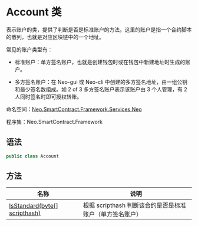 # Account 类

表示账户的类，提供了判断是否是标准账户的方法。这里的账户是指一个合约脚本的散列，也就是对应区块链中的一个地址。

常见的账户类型有：

- 标准账户：单方签名账户，也就是创建钱包时或在钱包中新建地址时生成的账户。

- 多方签名账户：在 Neo-gui 或 Neo-cli 中创建的多方签名地址，由一组公钥和最少签名数组成。如 2 of 3 多方签名账户表示该账户由 3 个人管理，有 2 人同时签名时即可授权转账。


命名空间：[Neo.SmartContract.Framework.Services.Neo](../neo.md)

程序集：Neo.SmartContract.Framework

## 语法

```c#
public class Account
```

## 方法

| 名称                                       | 说明                  |
| ---------------------------------------- | ------------------- |
| [IsStandard(byte[] scripthash)](Account/IsStandard.md) | 根据 scripthash 判断该合约是否是标准账户（单方签名账户） |

